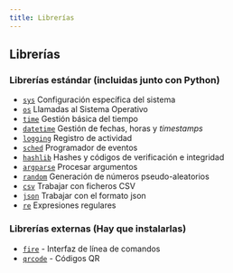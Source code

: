 ```yaml
---
title: Librerías
---
```

## Librerías

### Librerías estándar (incluidas junto con Python)

- [`sys`](standard/01-sys/sys.md) Configuración específica del sistema
- [`os`](standard/02-os/os.md) Llamadas al Sistema Operativo
- [`time`](standard/03-time/time.md) Gestión básica del tiempo
- [`datetime`](standard/04-datetime/datetime.md) Gestión de fechas, horas y *timestamps*
- [`logging`](standard/05-logging/logging.md) Registro de actividad
- [`sched`](standard/06-sched/sched.md) Programador de eventos
- [`hashlib`](standard/07-hashlib/hashlib.md) Hashes y códigos de verificación e integridad
- [`argparse`](standard/08-argparse/argparse.md) Procesar argumentos
- [`random`](standard/09-random/random.md) Generación de números pseudo-aleatorios
- [`csv`](standard/10-csv/csv.md) Trabajar con ficheros CSV
- [`json`](standard/11-json/json.md) Trabajar con el formato json
- [`re`](standard/12-re/re.md) Expresiones regulares

### Librerías externas (Hay que instalarlas)

- [`fire`](external/fire/fire.md) - Interfaz de línea de comandos
- [`qrcode`](externa/qrcode/qrcode.md) - Códigos QR
